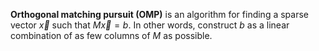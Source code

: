 **Orthogonal matching pursuit (OMP)** is an algorithm for finding a sparse vector $\vec{x}$ such that $M\vec{x} = b$. In other words, construct $b$ as a linear combination of as few columns of $M$ as possible.
